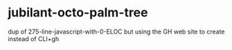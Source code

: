 # jubilant-octo-palm-tree
dup of 275-line-javascript-with-0-ELOC but using the GH web site to create instead of CLI+gh
